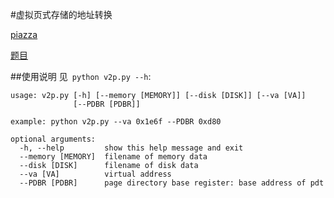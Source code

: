 #虚拟页式存储的地址转换

[piazza](https://piazza.com/class/i5j09fnsl7k5x0?cid=1012)

[题目](https://chyyuu.gitbooks.io/os_course_exercises/content/all/04-1-spoc-discussion.html)
  
##使用说明
见` python v2p.py --h`:

```
usage: v2p.py [-h] [--memory [MEMORY]] [--disk [DISK]] [--va [VA]]
              [--PDBR [PDBR]]

example: python v2p.py --va 0x1e6f --PDBR 0xd80

optional arguments:
  -h, --help         show this help message and exit
  --memory [MEMORY]  filename of memory data
  --disk [DISK]      filename of disk data
  --va [VA]          virtual address
  --PDBR [PDBR]      page directory base register: base address of pdt
```
